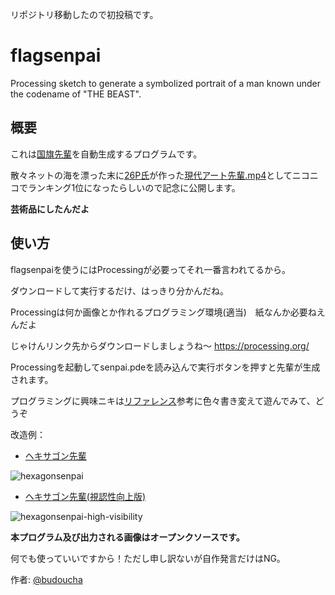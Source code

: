 リポジトリ移動したので初投稿です。

# flagsenpai
Processing sketch to generate a symbolized portrait of a man known under the codename of "THE BEAST".

## 概要
これは[国旗先輩](https://t.co/GaSTGmm7hT)を自動生成するプログラムです。

散々ネットの海を漂った末に[26P氏](http://www.nicovideo.jp/user/37622481)が作った[現代アート先輩.mp4](http://www.nicovideo.jp/watch/sm28861211)としてニコニコでランキング1位になったらしいので記念に公開します。

**芸術品にしたんだよ**


## 使い方
flagsenpaiを使うにはProcessingが必要ってそれ一番言われてるから。

ダウンロードして実行するだけ、はっきり分かんだね。

Processingは何か画像とか作れるプログラミング環境(適当)　紙なんか必要ねえんだよ

じゃけんリンク先からダウンロードしましょうね～ <https://processing.org/>

Processingを起動してsenpai.pdeを読み込んで実行ボタンを押すと先輩が生成されます。

プログラミングに興味ニキは[リファレンス](https://processing.org/reference/)参考に色々書き変えて遊んでみて、どうぞ


改造例：
- [ヘキサゴン先輩](https://twitter.com/budoucha/status/731177901521936384)

![hexagonsenpai](https://pbs.twimg.com/media/CiWovXbUkAEKBF7.jpg)

- [ヘキサゴン先輩(視認性向上版)](https://twitter.com/budoucha/status/731693197466853376)

![hexagonsenpai-high-visibility](https://pbs.twimg.com/media/Cid_FczUYAIrBIJ.jpg)

**本プログラム及び出力される画像はオープンクソースです。**

何でも使っていいですから！ただし申し訳ないが自作発言だけはNG。

作者: [@budoucha](https://twitter.com/budoucha)
